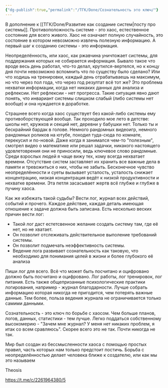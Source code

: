 ```yaml
---
{"dg-publish":true,"permalink":"/ТГК/Done/Сознательность это ключ/"}
---
```


В дополнение к [[ТГК/Done/Развитие как создание систем\|посту про системы]]. Противоположность системе - это хаос, естественное состояние для всего живого. Хаос не означает полную случайность, это состояние в котором невозможно извлечь полезную информацию. А первый шаг к созданию системы - это информация.

Неопределённость, или хаос, как ржавчина уничтожает системы, для поддержания которых не собирается информация. Бывало такое что вроде весь день работал, что-то делал, крутился-вертелся, но к концу дня почти невозможно вспомнить что по существу было сделано? Или что ходишь на тренировки, каждый день отрабатываешь на максимум, но что через пол года, что через год резултат всё тот же? Это проблема нехватки информации, когда нет никаких данных для анализа и рефлексии. Нет рефлексии - нет прогресса. Такие ситуация явно дают понять, что инвариант системы слишком слабый (либо системы нет вообще) и она нуждается в доработке.

Страшнее всего когда хаос существует без какой-либо системы ему противоборствующей вообще. Так проходило мое лето в детстве: школы нет, кружков и секций нет, деревни у бабушки нет. Только ты и бескрайний бардак в голове. Немного рандомных видеоигр, немного рандомных роликов на ютубе, походил туда-сюда по комнате, перекусил и по-новой. Даже когда я занимался чем-то "полезным", смотрел видео о математике или решал задачки, никакого настоящего удовлетоврения они не приносили, ведь ключевое слово рандомные. Среди взрослых людей я чаще вижу тех, кому всегда нехватает времени. Отсутствие систем заставляет их хранить все важные дела в памяти и тревожиться о них, чтобы не забыть. Бесконечное чувство неопределённости и суеты вызывает усталость, усталость снижает концентрацию, низкая концентрация ведёт к низкой продуктивности и нехватке времени. Эта петля засасывает жертв всё глубже и глубже в пучину хаоса.

Как же избежать такой судьбы? Вести лог, журнал всех действий, событий и прочего. Каждое действие, каждая деталь имеющая отношение к задаче должна быть записана. Есть несколько веских причин вести лог:
* Такой лог даст естетсвенное желание создать систему там, где её нет, но не хватает. 
* Он позволит отслеживать действительное выполение требований системы.
* Он позволит подмечать неэффективность системы. 
* Ведение лога развивает сознательность как таковую, что необходимо для понимания целей в жизни и более глубокого её анализа

Пиши лог для всего. Всё что может быть посчитано и оцифровано должно быть посчитано и оцифровано. Лог работы, лог тренировок, лог питания. Есть также общепризанные психологические практики логирования, например - журнал благодарности. Лучше собрать информацию которая никогда не пригодится, чем потерять важные данные. Тем более, польза ведения журнала не ограничивается только самими данными.

Сознательность - это ключ по борьбе с хаосом. Чем больше планов, логов, данных, статистики - тем лучше. Легко поддаться собственному высокомерию - "Зачем мне журнал? У меня нет никаких проблем, я итак со всем сравляюсь". Скорее всего это не так. Почти никогда не так.

Мир был создан из бессмысленности хаоса с помощью простых правил, часть которых нам только предстоит постичь. Борьба с неопределённостью делает человека ближе к создателю, или как мы это называем

Theosis

https://t.me/c/2261964380/5